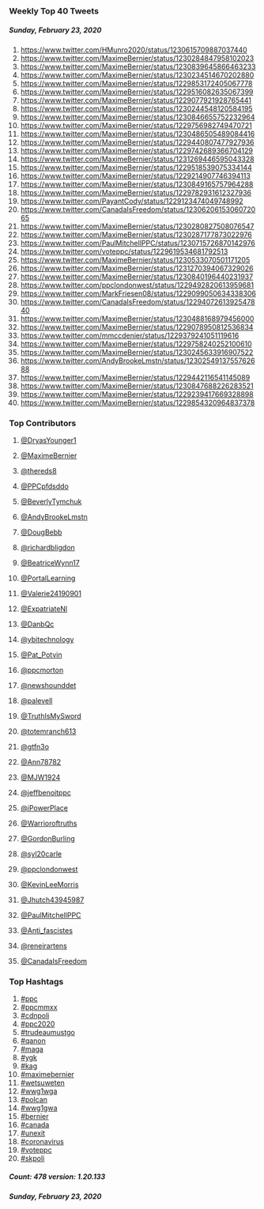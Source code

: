 ### Weekly Top 40 Tweets
##### Sunday, February 23, 2020
 1) https://www.twitter.com/HMunro2020/status/1230615709887037440
 2) https://www.twitter.com/MaximeBernier/status/1230284847958102023
 3) https://www.twitter.com/MaximeBernier/status/1230839645866463233
 4) https://www.twitter.com/MaximeBernier/status/1230234514670202880
 5) https://www.twitter.com/MaximeBernier/status/1229853172405067778
 6) https://www.twitter.com/MaximeBernier/status/1229516082635067399
 7) https://www.twitter.com/MaximeBernier/status/1229077921928765441
 8) https://www.twitter.com/MaximeBernier/status/1230244548120584195
 9) https://www.twitter.com/MaximeBernier/status/1230846655752232964
10) https://www.twitter.com/MaximeBernier/status/1229756982749470721
11) https://www.twitter.com/MaximeBernier/status/1230486505489084416
12) https://www.twitter.com/MaximeBernier/status/1229440807477927936
13) https://www.twitter.com/MaximeBernier/status/1229742689366704129
14) https://www.twitter.com/MaximeBernier/status/1231269446595043328
15) https://www.twitter.com/MaximeBernier/status/1229518539075334144
16) https://www.twitter.com/MaximeBernier/status/1229214907746394113
17) https://www.twitter.com/MaximeBernier/status/1230849165757964288
18) https://www.twitter.com/MaximeBernier/status/1229782931612327936
19) https://www.twitter.com/PayantCody/status/1229123474049748992
20) https://www.twitter.com/CanadaIsFreedom/status/1230620615306072065
21) https://www.twitter.com/MaximeBernier/status/1230280827508076547
22) https://www.twitter.com/MaximeBernier/status/1230287177873022976
23) https://www.twitter.com/PaulMitchellPPC/status/1230715726870142976
24) https://www.twitter.com/voteppc/status/1229619534681792513
25) https://www.twitter.com/MaximeBernier/status/1230533070501171205
26) https://www.twitter.com/MaximeBernier/status/1231270394067329026
27) https://www.twitter.com/MaximeBernier/status/1230840196440231937
28) https://www.twitter.com/ppclondonwest/status/1229492820613959681
29) https://www.twitter.com/MarkFriesen08/status/1229099050634338306
30) https://www.twitter.com/CanadaIsFreedom/status/1229407261392547840
31) https://www.twitter.com/MaximeBernier/status/1230488168979456000
32) https://www.twitter.com/MaximeBernier/status/1229078950812536834
33) https://www.twitter.com/mmccdenier/status/1229379241051119616
34) https://www.twitter.com/MaximeBernier/status/1229758240252100610
35) https://www.twitter.com/MaximeBernier/status/1230245633916907522
36) https://www.twitter.com/AndyBrookeLmstn/status/1230254913755762688
37) https://www.twitter.com/MaximeBernier/status/1229442116541145089
38) https://www.twitter.com/MaximeBernier/status/1230847688226283521
39) https://www.twitter.com/MaximeBernier/status/1229239417669328898
40) https://www.twitter.com/MaximeBernier/status/1229854320964837378

### Top Contributors
  1) [@DryasYounger1](https://www.twitter.com/DryasYounger1)
  2) [@MaximeBernier](https://www.twitter.com/MaximeBernier)
  3) [@thereds8](https://www.twitter.com/thereds8)
  4) [@PPCpfdsddo](https://www.twitter.com/PPCpfdsddo)
  5) [@BeverlyTymchuk](https://www.twitter.com/BeverlyTymchuk)
  6) [@AndyBrookeLmstn](https://www.twitter.com/AndyBrookeLmstn)
  7) [@DougBebb](https://www.twitter.com/DougBebb)
  8) [@richardbligdon](https://www.twitter.com/richardbligdon)
  9) [@BeatriceWynn17](https://www.twitter.com/BeatriceWynn17)
 10) [@PortalLearning](https://www.twitter.com/PortalLearning)

 11) [@Valerie24190901](https://www.twitter.com/Valerie24190901)
 12) [@ExpatriateNl](https://www.twitter.com/ExpatriateNl)
 13) [@DanbQc](https://www.twitter.com/DanbQc)
 14) [@ybitechnology](https://www.twitter.com/ybitechnology)
 15) [@Pat_Potvin](https://www.twitter.com/Pat_Potvin)
 16) [@ppcmorton](https://www.twitter.com/ppcmorton)
 17) [@newshounddet](https://www.twitter.com/newshounddet)
 18) [@palevell](https://www.twitter.com/palevell)
 19) [@TruthIsMySword](https://www.twitter.com/TruthIsMySword)
 20) [@totemranch613](https://www.twitter.com/totemranch613)

 21) [@gtfn3o](https://www.twitter.com/gtfn3o)
 22) [@Ann78782](https://www.twitter.com/Ann78782)
 23) [@MJW1924](https://www.twitter.com/MJW1924)
 24) [@jeffbenoitppc](https://www.twitter.com/jeffbenoitppc)
 25) [@iPowerPlace](https://www.twitter.com/iPowerPlace)
 26) [@Warrioroftruths](https://www.twitter.com/Warrioroftruths)
 27) [@GordonBurling](https://www.twitter.com/GordonBurling)
 28) [@syl20carle](https://www.twitter.com/syl20carle)
 29) [@ppclondonwest](https://www.twitter.com/ppclondonwest)
 30) [@KevinLeeMorris](https://www.twitter.com/KevinLeeMorris)

 31) [@Jhutch43945987](https://www.twitter.com/Jhutch43945987)
 32) [@PaulMitchellPPC](https://www.twitter.com/PaulMitchellPPC)
 33) [@Anti_fascistes](https://www.twitter.com/Anti_fascistes)
 34) [@reneirartens](https://www.twitter.com/reneirartens)
 35) [@CanadaIsFreedom](https://www.twitter.com/CanadaIsFreedom)


### Top Hashtags

  1) [#ppc](https://www.twitter.com/hashtag/ppc)
  2) [#ppcmmxx](https://www.twitter.com/hashtag/ppcmmxx)
  3) [#cdnpoli](https://www.twitter.com/hashtag/cdnpoli)
  4) [#ppc2020](https://www.twitter.com/hashtag/ppc2020)
  5) [#trudeaumustgo](https://www.twitter.com/hashtag/trudeaumustgo)
  6) [#qanon](https://www.twitter.com/hashtag/qanon)
  7) [#maga](https://www.twitter.com/hashtag/maga)
  8) [#ygk](https://www.twitter.com/hashtag/ygk)
  9) [#kag](https://www.twitter.com/hashtag/kag)
 10) [#maximebernier](https://www.twitter.com/hashtag/maximebernier)
 11) [#wetsuweten](https://www.twitter.com/hashtag/wetsuweten)
 12) [#wwg1wga](https://www.twitter.com/hashtag/wwg1wga)
 13) [#polcan](https://www.twitter.com/hashtag/polcan)
 14) [#wwg1gwa](https://www.twitter.com/hashtag/wwg1gwa)
 15) [#bernier](https://www.twitter.com/hashtag/bernier)
 16) [#canada](https://www.twitter.com/hashtag/canada)
 17) [#unexit](https://www.twitter.com/hashtag/unexit)
 18) [#coronavirus](https://www.twitter.com/hashtag/coronavirus)
 19) [#voteppc](https://www.twitter.com/hashtag/voteppc)
 20) [#skpoli](https://www.twitter.com/hashtag/skpoli)

##### Count: 478	version: 1.20.133
##### Sunday, February 23, 2020

